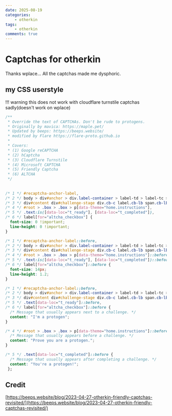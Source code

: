 ```yaml
---
date: 2025-08-19
categories:
    - otherkin 
tags:
    - otherkin
comments: true
---
```

# Captchas for otherkin
Thanks wplace... All the captchas made me dysphoric.
<!-- more -->

## my CSS userstyle
!!! warning
    this does not work with cloudflare turnstile captchas sadly(doesn't work on wplace)

```css
/**
 * Override the text of CAPTCHAs. Don't be rude to protogens.
 * Originally by mavica: https://maple.pet/
 * Updated by beeps: https://beeps.website/
 * modified by Flare https://flare-proto.github.io
 * 
 * Covers:
 * (1) Google reCAPTCHA
 * (2) hCaptcha
 * (3) Cloudflare Turnstile
 * (4) Microsoft CAPTCHA
 * (5) Friendly Captcha
 * (6) ALTCHA
 */
 
 
/* 1 */ #recaptcha-anchor-label,
/* 2 */ body > div#anchor > div.label-container > label-td > label-tc > div#label,
/* 3 */ div#content div#challenge-stage div.cb-c label.cb-lb span.cb-lb-t,
/* 4 */ #root > .box > .box > p[data-theme="home.instructions"],
/* 5 */ .text:is([data-loc="t_ready"], [data-loc="t_completed"]),
/* 6 */ label[for="altcha_checkbox"] {
  font-size: 0 !important;
  line-height: 0 !important;
}

/* 1 */ #recaptcha-anchor-label::before,
/* 2 */ body > div#anchor > div.label-container > label-td > label-tc > div#label::before,
/* 3 */ div#content div#challenge-stage div.cb-c label.cb-lb span.cb-lb-t::before,
/* 4 */ #root > .box > .box > p[data-theme="home.instructions"]::before,
/* 5 */ .text:is([data-loc="t_ready"], [data-loc="t_completed"])::before,
/* 6 */ label[for="altcha_checkbox"]::before {
  font-size: 14px;
  line-height: 1.2;
}

/* 1 */ #recaptcha-anchor-label::before,
/* 2 */ body > div#anchor > div.label-container > label-td > label-tc > div#label::before,
/* 3 */ div#content div#challenge-stage div.cb-c label.cb-lb span.cb-lb-t::before,
/* 5 */ .text[data-loc="t_ready"]::before,
/* 6 */ label[for="altcha_checkbox"]::before {
  /* Message that usually appears next to a challenge. */
  content: "I'm a protogen";
}

/* 4 */ #root > .box > .box > p[data-theme="home.instructions"]::before {
  /* Message that usually appears before a challenge. */
  content: "Prove you are a protogen.";
}

/* 5 */ .text[data-loc="t_completed"]::before {
  /* Message that usually appears after completing a challenge. */
  content: "You're a protogen!";
 };
```

## Credit 
[https://beeps.website/blog/2023-04-27-otherkin-friendly-captchas-revisited/](https://beeps.website/blog/2023-04-27-otherkin-friendly-captchas-revisited/)